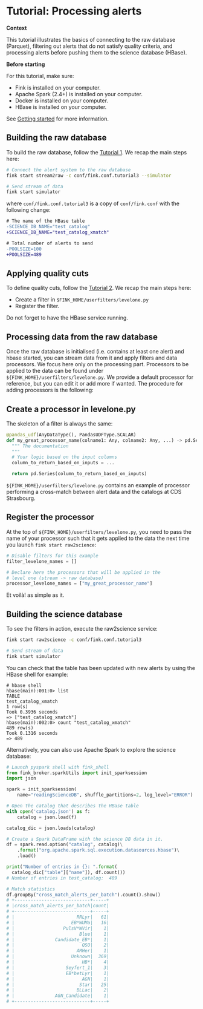 # Tutorial: Processing alerts

**Context**

This tutorial illustrates the basics of connecting to the raw database (Parquet), filtering out alerts that do not satisfy quality criteria, and processing alerts before pushing them to the science database (HBase).

**Before starting**

For this tutorial, make sure:

* Fink is installed on your computer.
* Apache Spark (2.4+) is installed on your computer.
* Docker is installed on your computer.
* HBase is installed on your computer.

See [Getting started](../index.md) for more information.

## Building the raw database

To build the raw database, follow the [Tutorial 1](raw_db.md). We recap the main steps here:

```bash
# Connect the alert system to the raw database
fink start stream2raw -c conf/fink.conf.tutorial3 --simulator

# Send stream of data
fink start simulator
```

where `conf/fink.conf.tutorial3` is a copy of `conf/fink.conf` with the following change:

```diff
# The name of the HBase table
-SCIENCE_DB_NAME="test_catalog"
+SCIENCE_DB_NAME="test_catalog_xmatch"

# Total number of alerts to send
-POOLSIZE=100
+POOLSIZE=489
```

## Applying quality cuts

To define quality cuts, follow the [Tutorial 2](bogus_filtering.md). We recap the main steps here:

- Create a filter in `$FINK_HOME/userfilters/levelone.py`
- Register the filter.

Do not forget to have the HBase service running.

## Processing data from the raw database

Once the raw database is initialised (i.e. contains at least one alert) and hbase started, you can stream data from it and apply filters and data processors. We focus here only on the processing part. Processors to be applied to the data can be found under `${FINK_HOME}/userfilters/levelone.py`. We provide a default processor for reference, but you can edit it or add more if wanted. The procedure for adding processors is the following:

## Create a processor in levelone.py

The skeleton of a filter is always the same:

```python
@pandas_udf(AnyDataType(), PandasUDFType.SCALAR)
def my_great_processor_name(colname1: Any, colname2: Any, ...) -> pd.Series:
  """ The documentation
  """
  # Your logic based on the input columns
  column_to_return_based_on_inputs = ...

  return pd.Series(column_to_return_based_on_inputs)
```

`${FINK_HOME}/userfilters/levelone.py` contains an example of processor performing a cross-match between alert data and the catalogs at CDS Strasbourg.

## Register the processor

At the top of `${FINK_HOME}/userfilters/levelone.py`, you need to pass the name of your processor such that it gets applied to the data the next time you launch `fink start raw2science`:

```python
# Disable filters for this example
filter_levelone_names = []

# Declare here the processors that will be applied in the
# level one (stream -> raw database)
processor_levelone_names = ["my_great_processor_name"]
```

Et voilà! as simple as it.

## Building the science database

To see the filters in action, execute the raw2science service:

```bash
fink start raw2science -c conf/fink.conf.tutorial3

# Send stream of data
fink start simulator
```

You can check that the table has been updated with new alerts by using the HBase shell for example:

```hbase
# hbase shell
hbase(main):001:0> list
TABLE
test_catalog_xmatch
1 row(s)
Took 0.3936 seconds
=> ["test_catalog_xmatch"]
hbase(main):002:0> count "test_catalog_xmatch"
489 row(s)
Took 0.1316 seconds
=> 489
```

Alternatively, you can also use Apache Spark to explore the science database:

```python
# Launch pyspark shell with fink_shell
from fink_broker.sparkUtils import init_sparksession
import json

spark = init_sparksession(
    name="readingScienceDB", shuffle_partitions=2, log_level="ERROR")

# Open the catalog that describes the HBase table
with open('catalog.json') as f:
    catalog = json.load(f)

catalog_dic = json.loads(catalog)

# Create a Spark DataFrame with the science DB data in it.
df = spark.read.option("catalog", catalog)\
    .format("org.apache.spark.sql.execution.datasources.hbase")\
    .load()

print("Number of entries in {}: ".format(
  catalog_dic["table"]["name"]), df.count())
# Number of entries in test_catalog:  489

# Match statistics
df.groupBy("cross_match_alerts_per_batch").count().show()
# +----------------------------+-----+
# |cross_match_alerts_per_batch|count|
# +----------------------------+-----+
# |                       RRLyr|   61|
# |                     EB*WUMa|   16|
# |                  PulsV*WVir|    1|
# |                        Blue|    1|
# |               Candidate_EB*|    1|
# |                         QSO|    2|
# |                       AMHer|    1|
# |                     Unknown|  369|
# |                         HB*|    4|
# |                   Seyfert_1|    3|
# |                   EB*betLyr|    1|
# |                         AGN|    1|
# |                        Star|   25|
# |                       BLLac|    2|
# |               AGN_Candidate|    1|
# +----------------------------+-----+
```
